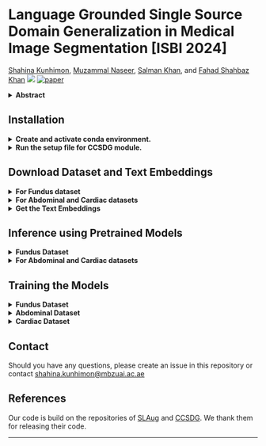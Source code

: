 # **Language Grounded Single Source Domain Generalization in Medical Image Segmentation [ISBI 2024]** 
[Shahina Kunhimon](https://github.com/ShahinaKK),
[Muzammal Naseer](https://scholar.google.ch/citations?user=tM9xKA8AAAAJ&hl=en),
[Salman Khan](https://salman-h-khan.github.io),
and [Fahad Shahbaz Khan](https://scholar.google.es/citations?user=zvaeYnUAAAAJ&hl=en) 
![](https://i.imgur.com/waxVImv.png)
[![paper](https://img.shields.io/badge/arXiv-Paper-<COLOR>.svg)](https://arxiv.org/abs/2404.01272)
<br>
<details>
  <summary>
 <b>Abstract</b>
  </summary>
Single source domain generalization (SDG) 
%aims at developing models that can effectively adapt to unseen domains using only a single source dataset. It
holds promise for more reliable and consistent image segmentation across real-world clinical settings particularly in the medical domain, where data privacy and acquisition cost constraints often limit the availability of diverse datasets. Depending solely on visual features hampers the model's capacity to adapt effectively to various domains, primarily because of the presence of spurious correlations and domain-specific characteristics embedded within the image features. 
 Incorporating text features alongside visual features is a potential solution to enhance the model's understanding of the data, as it goes beyond pixel-level information to provide valuable context. Textual cues describing the anatomical structures, their appearances, and variations across various imaging modalities can guide the model in domain adaptation, ultimately contributing to more robust and consistent segmentation. In this paper, we propose an approach that explicitly leverages textual information by incorporating a contrastive learning mechanism guided by the text encoder features to learn a more robust feature representation.  We assess the effectiveness of our text-guided contrastive feature alignment technique in various scenarios, including cross-modality, cross-sequence, and cross-site settings for different segmentation tasks. Our approach achieves favorable performance against existing methods in literature.
</details>

## Installation
<details>
  <summary>
    <b> Create and activate conda environment.</b>
  </summary>
    <pre>
    conda env create -f lgsdg.yml
    conda activate lgsdg</pre>
  </code>
</details>

<details>
  <summary>
    <b> Run the setup file for CCSDG module.</b>
  </summary>
    <pre>
    cd CCSDG
    pip install -e. </pre>
  </code>
</details>

## Download Dataset and Text Embeddings
<details>
  <summary>
    <b> For Fundus dataset </b>
  </summary>
Download the <a href="https://zenodo.org/record/6325549">CCSDG Fundus dataset</a>.
</details>
<details>
  <summary>
    <b> For Abdominal and Cardiac datasets </b>
  </summary>
Download the <a href="https://drive.google.com/file/d/1WlXGt3Nffzu1bn6co-qaidHjqWH51smU/view?usp=share_link">SLAUG Processed datasets</a> and follow the instructions in this repo (<a href="https://github.com/Kaiseem/SLAug">SLAug</a>) to organize the data.
</details>
<details>
<summary>
<b> Get the Text Embeddings</b>
  </summary>
Download the <a href="https://drive.google.com/file/d/1_GsjcX7huV85BdMBS3ojI06C1YKps_Gg/view?usp=drive_link">Text_Embeddings</a> and unzip it to use them directly. 
<b> OR</b>
You can download the jupyter notebooks from <a href="https://drive.google.com/file/d/1CYl8ZzndL06xjpFN04K0rm8ZDZDDz4pW/view?usp=drive_link">Notebooks</a>, unzip it, update the text annotations and generate the text embeddings.
</details>

## Inference using Pretrained Models
<details>
  <summary>
    <b> Fundus Dataset</b>
  </summary>
    <p>Download the <a href="https://drive.google.com/file/d/1ISuJIVkXlIsZndzP9F5AcpiA6Rm69IQv/view?usp=drive_link">pretrained model</a> weights and put it in the directory path:</p> 
    <pre>OUTPUT_FOLDER/unet_ccsdg_source_Magrabia/checkpoints/ </pre>
   <p>To run the inference:</p> 
  <pre>
   cd CCSDG
   python ccsdg/inference/run_inference.py --model unet_ccsdg --gpu 0 --tag source_Magrabia --log_folder OUTPUT_FOLDER -r ./CCSDG_DATA --ts_csv ./CCSDG_DATA/MESSIDOR_Base1_test.csv</pre>
   
  </code>
</details>
<details>
  <summary>
    <b> For Abdominal and Cardiac datasets</b>
  </summary>
    <p>Download the <a href="https://drive.google.com/file/d/15dPz675sNr9ecgbvLlxA6ai8MfRNwFFn/view?usp=drive_link">pretrained models</a> and run the inference:</p> 
  <pre>
   cd SLAug
   python test.py -r $CHECKPOINT</pre>
   
  </code>
</details>

## Training the Models
<details>
  <summary>
    <b> Fundus Dataset</b>
  </summary>
    <p>
    Update the paths and run the bash script:</p>
  <pre>
   cd CCSDG
   bash train.sh</pre>
  </code>
</details>

<details>
  <summary>
    <b> Abdominal Dataset</b>
  </summary>
    <p>For CT -&gt; MRI:</p>
    <pre>
      cd SLAug
      python main.py --base configs/efficientUnet_SABSCT_to_CHAOS.yaml --seed 23</pre>
    <p>For MRI -&gt; CT:</p>
    <pre>
    cd SLAug
    python main.py --base configs/efficientUnet_CHAOS_to_SABSCT.yaml --seed 23</pre>
  </code>
</details>

<details>
  <summary>
    <b> Cardiac Dataset</b>
  </summary>
    <p>For bSSFP -&gt; LEG:</p>
    <pre>
    cd SLAug
    python main.py --base configs/efficientUnet_bSSFP_to_LEG.yaml --seed 23</pre>
    <p>For LEG -&gt; bSSFP:</p>
    <pre>
    cd SLAug
    python main.py --base configs/efficientUnet_LEG_to_bSSFP.yaml --seed 23</pre>
  </code>
</details>

## Contact
Should you have any questions, please create an issue in this repository or contact shahina.kunhimon@mbzuai.ac.ae

## References
Our code is build on the repositories of [SLAug](https://github.com/Kaiseem/SLAug) and [CCSDG](https://github.com/ShishuaiHu/CCSDG). We thank them for releasing their code.

<hr>
